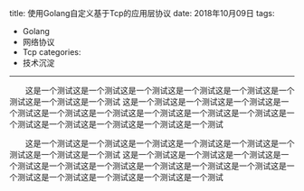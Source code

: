 title: 使用Golang自定义基于Tcp的应用层协议
date: 2018年10月09日
tags:
 - Golang
 - 网络协议
 - Tcp
categories:
 - 技术沉淀
---
&emsp;&emsp;这是一个测试这是一个测试这是一个测试这是一个测试这是一个测试这是一个测试这是一个测试这是一个测试
这是一个测试这是一个测试这是一个测试这是一个测试这是一个测试这是一个测试这是一个测试这是一个测试这是一个测试这是一个测试这是一个测试这是一个测试这是一个测试这是一个测试

&emsp;&emsp;这是一个测试这是一个测试这是一个测试这是一个测试这是一个测试这是一个测试这是一个测试这是一个测试
这是一个测试这是一个测试这是一个测试这是一个测试这是一个测试这是一个测试这是一个测试这是一个测试这是一个测试这是一个测试这是一个测试这是一个测试这是一个测试这是一个测试
